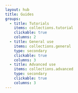 ```yaml
---
layout: hub
title: Guides
groups:
  - title: Tutorials
    items: collections.tutorial
    clickable: true
    columns: 2
  - title: General use
    items: collections.general
    type: secondary
    clickable: true
    columns: 3
  - title: Advanced use
    items: collections.advanced
    type: secondary
    clickable: true
    columns: 3
---
```

